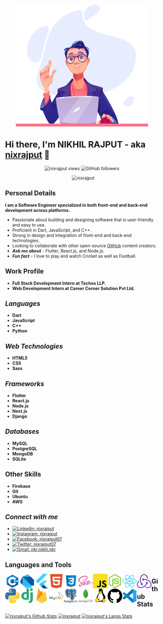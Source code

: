 <p align="center">
  <img src="dev.png" height="400px" width="auto" alt="cover-img"/>
</p>

# Hi there, I'm NIKHIL RAJPUT - aka [nixrajput][portfolio] 👋

<p align="center">
<img src="https://komarev.com/ghpvc/?username=nixrajput&style=flat-square" alt="nixrajput views"/>
<img alt="GitHub followers" src="https://img.shields.io/github/followers/nixrajput?style=flat-square">
</p>

<p align="center">&nbsp;
  <a><img src="https://github-profile-trophy.vercel.app/?username=nixrajput&row=2&column=3&theme=vue-dark" alt="nixrajput" /></a>
 </p>

## Personal Details

**I am a Software Engineer specialized in both front-end and back-end development across platforms.**

* Passionate about building and designing software that is user-friendly and easy to use.
* Proficient in Dart, JavaScript, and C++.
* Strong in design and integration of front-end and back-end technologies.
* Looking to collaborate with other open-source [GitHub][github] content creators.
* ***Ask me about*** - Flutter, React.js, and Node.js.
* ***Fun fact*** - I love to play and watch Cricket as well as Football.

## Work Profile

* **Full Stack Development Intern at Techox LLP.**
* **Web Development Intern at Career Corner Solution Pvt Ltd.**

## *Languages*

* **Dart**
* **JavaScript**
* **C++**
* **Python**

## *Web Technologies*

* **HTML5**
* **CSS**
* **Sass**

## *Frameworks*

* **Flutter**
* **React.js**
* **Node.js**
* **Next.js**
* **Django**

## *Databases*

* **MySQL**
* **PostgreSQL**
* **MongoDB**
* **SQLite**

## Other Skills

* **Firebase**
* **Git**
* **Ubuntu**
* **AWS**

## *Connect with me*

* [![Linkedin: nixrajput](https://img.shields.io/badge/-nixrajput-blue?style=social&logo=Linkedin&link=https://www.linkedin.com/in/nixrajput/)](https://www.linkedin.com/in/nixrajput/)
* [![Instagram: nixrajput](https://img.shields.io/badge/-nixrajput-blue?style=social&logo=Instagram&link=https://www.instagram.com/nixrajput/)](https://www.instagram.com/nixrajput)
* [![Facebook: nixrajput07](https://img.shields.io/badge/-nixrajput07-blue?style=social&logo=Facebook&link=https://www.facebook.com/nixrajput07/)](https://www.facebook.com/nixrajput07)
* [![Twitter: nixrajput07](https://img.shields.io/twitter/follow/nixrajput07?style=social)](https://twitter.com/nixrajput07)
* [![Gmail: nkr.nikhi.nkr](https://img.shields.io/badge/-nkr.nikhil.nkr@gmail.com-blue?style=social&logo=Gmail&link=mailto:nkr.nikhil.nkr@gmail.com)](mailto:nkr.nikhil.nkr@gmail.com)

## Languages and Tools

[<img align="left" alt="C++" width="48px" src="icons/cpp.png" />][portfolio]
[<img align="left" alt="Dart" width="48px" src="icons/dart.png" />][portfolio]
[<img align="left" alt="Flutter" width="48px" src="icons/flutter.png" />][portfolio]
[<img align="left" alt="HTML5" width="48px" src="icons/html5.png" />][portfolio]
[<img align="left" alt="CSS3" width="48px" src="icons/css.png" />][portfolio]
[<img align="left" alt="Sass" width="48px" src="icons/sass.png" />][portfolio]
[<img align="left" alt="JavaScript" width="48px" src="icons/javascript.png" />][portfolio]
[<img align="left" alt="Node.js" width="48px" src="icons/node-js.png" />][portfolio]
[<img align="left" alt="React.js" width="48px" src="icons/react.png" />][portfolio]
[<img align="left" alt="Redux" width="48px" src="icons/redux.png" />][portfolio]
[<img align="left" alt="Python" width="48px" src="icons/python.png" />][portfolio]
[<img align="left" alt="Django" width="48px" src="icons/django.png" />][portfolio]
[<img align="left" alt="Python" width="48px" src="icons/firebase.png" />][portfolio]
[<img align="left" alt="MySQL" width="48px" src="icons/mysql.png" />][portfolio]
[<img align="left" alt="PostGreSQL" width="48px" src="icons/postgresql.png" />][portfolio]
[<img align="left" alt="MongoDB" width="48px" src="icons/mongodb.png" />][portfolio]
[<img align="left" alt="Linux" width="48px" src="icons/linux.png" />][portfolio]
[<img align="left" alt="Github" width="48px" src="icons/github.png" />][portfolio]
[<img align="left" alt="VS Code" width="48px" src="icons/vscode.png" />][portfolio]

## Github Stats

[<img alt="nixrajput's Github Stats" src="https://github-readme-stats.vercel.app/api?username=nixrajput&show_icons=true&hide_border=true&theme=vue-dark" width="480" />][me]
[<img src="https://github-readme-streak-stats.herokuapp.com/?user=nixrajput&show_icons=true&theme=vue-dark" alt="nixrajput" width="480"/>][me]
[<img alt="nixrajput's Langs Stats" src="https://github-readme-stats.vercel.app/api/top-langs/?username=nixrajput&hide_border=true&theme=vue-dark" width="480" />][me]

<br>

[github]: https://github.com
[me]: https://github.com/nixrajput
[portfolio]: https://nixrajput.nixlab.co.in
[website]: https://nixlab.co.in
[facebook]: https://facebook.com/nixrajput07
[twitter]: https://facebook.com/nixrajput07
[instagram]: https://instagram.com/nixrajput
[linkedin]: https://linkedin.com/in/nixrajput